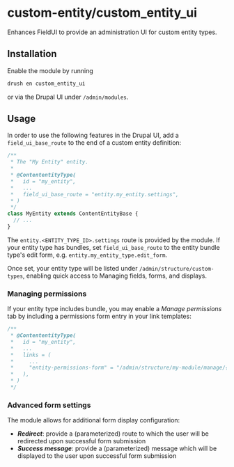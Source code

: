 # custom-entity/custom_entity_ui
Enhances FieldUI to provide an administration UI for custom entity types.

## Installation
Enable the module by running
```sh
drush en custom_entity_ui
```
or via the Drupal UI under ```/admin/modules```.

## Usage
In order to use the following features in the Drupal UI, add a ```field_ui_base_route``` to the end of a custom entity definition:

```php
/**
 * The "My Entity" entity.
 *
 * @ContententityType(
 *   id = "my_entity",
 *   ...
 *   field_ui_base_route = "entity.my_entity.settings",
 * )
 */
class MyEntity extends ContentEntityBase {
  // ...
}
```

The ```entity.<ENTITY_TYPE_ID>.settings``` route is provided by the module. If your entity type has bundles, set ```field_ui_base_route``` to the entity bundle type's edit form, e.g. ```entity.my_entity_type.edit_form```.

Once set, your entity type will be listed under ```/admin/structure/custom-types```, enabling quick access to Managing fields, forms, and displays.

### Managing permissions
If your entity type includes bundle, you may enable a _Manage permissions_ tab by including a permissions form entry in your link templates:

```php
/**
 * @ContententityType(
 *   id = "my_entity",
 *   ...
 *   links = (
 *     ...
 *     "entity-permissions-form" = "/admin/structure/my-module/manage/{my_entity_type}/permissions",
 *   ),
 * )
 */
```

### Advanced form settings
The module allows for additional form display configuration:

- **_Redirect_**: provide a (parameterized) route to which the user will be redirected upon successful form submission
- **_Success message_**: provide a (parameterized) message which will be displayed to the user upon successful form submission


